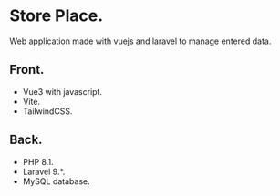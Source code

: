 # Store Place.

Web application made with vuejs and laravel to manage entered data.

## Front.
- Vue3 with javascript.
- Vite.
- TailwindCSS.

## Back.
- PHP 8.1.
- Laravel 9.*.
- MySQL database.
  
